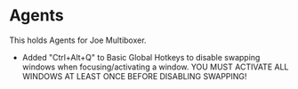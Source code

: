 # Agents

This holds Agents for Joe Multiboxer.

 - Added "Ctrl+Alt+Q" to Basic Global Hotkeys to disable swapping windows when focusing/activating a window. 
   YOU MUST ACTIVATE ALL WINDOWS AT LEAST ONCE BEFORE DISABLING SWAPPING!
